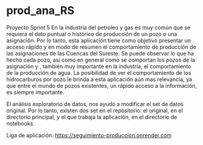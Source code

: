 # prod_ana_RS
Proyecto Sprint 5
En la industria del petroleo y gas es muy común que se requiera el dato puntual o histórico de producción de un pozo o una asignación.
Por lo tanto, esta aplicación tiene como objetivo presentar un acceso rápido y en modo de resumen el comportamiento de producción de las
asignaciones de las Cuencas del Sureste. Se puede observar lo que ha hecho cada pozo, así como en general como se comportan los pozos 
de la asignación y , también muy importante en la industria, el comportamiento de la producción de agua. La posibilidad de ver el comportamiento
de los hidrocarburos por pozo le brinda a esta aplicación aún mas relevancia, ya que entre el mundo de pozos existentes, un rápido 
acceso a la información, es siempre importante.

El análisis exploratorio de datos, nos ayudó a modificar el set de datos original. Por lo tanto, existen dos set en el repositorio:
el original, en el directorio principal, y el que trabaja la aplicación, en el directorio de notebooks.

Liga de aplicación:
https://seguimiento-produccion.onrender.com